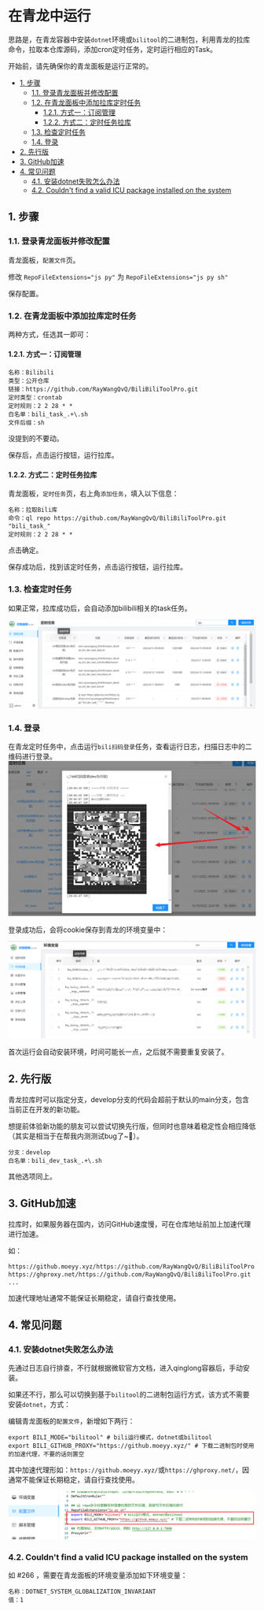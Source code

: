 # 在青龙中运行

思路是，在青龙容器中安装`dotnet`环境或`bilitool`的二进制包，利用青龙的拉库命令，拉取本仓库源码，添加cron定时任务，定时运行相应的Task。

开始前，请先确保你的青龙面板是运行正常的。

<!-- TOC depthFrom:2 -->

- [1. 步骤](#1-步骤)
    - [1.1. 登录青龙面板并修改配置](#11-登录青龙面板并修改配置)
    - [1.2. 在青龙面板中添加拉库定时任务](#12-在青龙面板中添加拉库定时任务)
        - [1.2.1. 方式一：订阅管理](#121-方式一订阅管理)
        - [1.2.2. 方式二：定时任务拉库](#122-方式二定时任务拉库)
    - [1.3. 检查定时任务](#13-检查定时任务)
    - [1.4. 登录](#14-登录)
- [2. 先行版](#2-先行版)
- [3. GitHub加速](#3-github加速)
- [4. 常见问题](#4-常见问题)
    - [4.1. 安装dotnet失败怎么办法](#41-安装dotnet失败怎么办法)
    - [4.2. Couldn't find a valid ICU package installed on the system](#42-couldnt-find-a-valid-icu-package-installed-on-the-system)

<!-- /TOC -->

## 1. 步骤

### 1.1. 登录青龙面板并修改配置
青龙面板，`配置文件`页。

修改 `RepoFileExtensions="js py"` 为 `RepoFileExtensions="js py sh"`

保存配置。

### 1.2. 在青龙面板中添加拉库定时任务

两种方式，任选其一即可：

#### 1.2.1. 方式一：订阅管理

```
名称：Bilibili
类型：公开仓库
链接：https://github.com/RayWangQvQ/BiliBiliToolPro.git
定时类型：crontab
定时规则：2 2 28 * *
白名单：bili_task_.+\.sh
文件后缀：sh
```

没提到的不要动。

保存后，点击运行按钮，运行拉库。

#### 1.2.2. 方式二：定时任务拉库
青龙面板，`定时任务`页，右上角`添加任务`，填入以下信息：

```
名称：拉取Bili库
命令：ql repo https://github.com/RayWangQvQ/BiliBiliToolPro.git "bili_task_"
定时规则：2 2 28 * *
```

点击确定。

保存成功后，找到该定时任务，点击运行按钮，运行拉库。

### 1.3. 检查定时任务

如果正常，拉库成功后，会自动添加bilibili相关的task任务。

![qinglong-tasks.png](../docs/imgs/qinglong-tasks.png)

### 1.4. 登录

在青龙定时任务中，点击运行`bili扫码登录`任务，查看运行日志，扫描日志中的二维码进行登录。
![qinglong-login.png](../docs/imgs/qinglong-login.png)

登录成功后，会将cookie保存到青龙的环境变量中：

![qinglong-env.png](../docs/imgs/qinglong-env.png)

首次运行会自动安装环境，时间可能长一点，之后就不需要重复安装了。

## 2. 先行版

青龙拉库时可以指定分支，develop分支的代码会超前于默认的main分支，包含当前正在开发的新功能。

想提前体验新功能的朋友可以尝试切换先行版，但同时也意味着稳定性会相应降低（其实是相当于在帮我内测测试bug了~🤨）。

```
分支：develop
白名单：bili_dev_task_.+\.sh
```

其他选项同上。

## 3. GitHub加速

拉库时，如果服务器在国内，访问GitHub速度慢，可在仓库地址前加上加速代理进行加速。

如：

```
https://github.moeyy.xyz/https://github.com/RayWangQvQ/BiliBiliToolPro.git
https://ghproxy.net/https://github.com/RayWangQvQ/BiliBiliToolPro.git
...
```

加速代理地址通常不能保证长期稳定，请自行查找使用。

## 4. 常见问题

### 4.1. 安装dotnet失败怎么办法

先通过日志自行排查，不行就根据微软官方文档，进入qinglong容器后，手动安装。

如果还不行，那么可以切换到基于`bilitool`的二进制包运行方式，该方式不需要安装`dotnet`，方式：

编辑青龙面板的`配置文件`，新增如下两行：

```
export BILI_MODE="bilitool" # bili运行模式，dotnet或bilitool
export BILI_GITHUB_PROXY="https://github.moeyy.xyz/" # 下载二进制包时使用的加速代理，不要的话则置空
```

其中加速代理形如：`https://github.moeyy.xyz/`或`https://ghproxy.net/`，因通常不能保证长期稳定，请自行查找使用。

![qinglong-login.png](../docs/imgs/qinglong-run-as-bilitool.png)

### 4.2. Couldn't find a valid ICU package installed on the system

如 #266 ，需要在青龙面板的环境变量添加如下环境变量：

```
名称：DOTNET_SYSTEM_GLOBALIZATION_INVARIANT
值：1
```